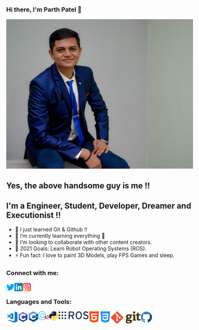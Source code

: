 ### Hi there, I'm Parth Patel 👋

<img alt="Me" width="500px" src="Resources/My Photo.JPG" />
<br />

## Yes, the above handsome guy is me !!

## I'm a Engineer, Student, Developer, Dreamer and Executionist !!

- 🔭 I just learned Git & Github !!
- 🌱 I’m currently learning everything 🤣
- 👯 I’m looking to collaborate with other content creators.
- 🥅 2021 Goals: Learn Robot Operating Systems (ROS).
- ⚡ Fun fact: I love to paint 3D Models, play FPS Games and sleep.

### Connect with me:

[<img align="left" alt="Parth Patel | Twitter" width="22px" src="Resources/Logo/Twitter Logo.png" />][twitter]
[<img align="left" alt="Parth Patel | LinkedIn" width="22px" src="Resources/Logo/LinkedIn Logo.png" />][linkedin]
[<img align="left" alt="Parth Patel | Instagram" width="22px" src="Resources/Logo/Instagram Logo.png" />][instagram]
<br />

### Languages and Tools:

<img width="30px" align="left" alt="Visual Studio Code" src="Resources/Profile Logos/VS Code.jpeg">
<img width="30px" align="left" alt="C Programming" src="Resources/Profile Logos/C Logo.jpeg">
<img width="25px" align="left" alt="C++ Programming" src="Resources/Profile Logos/CPP Logo.jpeg">
<img width="30px" align="left" alt="Embedded C Programming" src="Resources/Profile Logos/Embedded C Logo.jpeg">
<img width="25px" align="left" alt="Python Programming" src="Resources/Profile Logos/Python Logo.jpeg">
<img width="80px" align="left" alt="ROS" src="Resources/Profile Logos/ROS Logo.jpeg">
<img width="30px" align="left" alt="HTML" src="Resources/Profile Logos/HTML5 Logo.jpeg">
<img width="30px" align="left" alt="CSS" src="Resources/Profile Logos/CSS Logo.jpeg">
<img width="80px" align="left" alt="Git" src="Resources/Profile Logos/Git Logo.jpeg">
<img width="30px" align="left" alt="GitHub" src="Resources/Profile Logos/GitHub Logo.jpeg">

[website]: https://ParthPatel
[twitter]: https://twitter.com/Parth_patel_20
[instagram]: https://www.instagram.com/parth.patel_20/
[linkedin]: https://www.linkedin.com/in/parth-patel-783487157/
